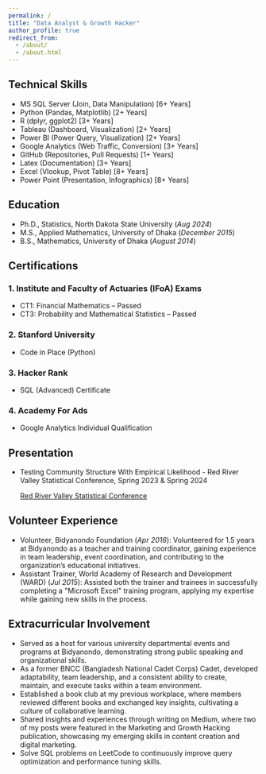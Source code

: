 ```yaml
---
permalink: /
title: "Data Analyst & Growth Hacker"
author_profile: true
redirect_from: 
  - /about/
  - /about.html
---
```

## Technical Skills
- MS SQL Server (Join, Data Manipulation) [6+ Years]
- Python (Pandas, Matplotlib) [2+ Years]
- R (dplyr, ggplot2) [3+ Years]
- Tableau (Dashboard, Visualization) [2+ Years]
- Power BI (Power Query, Visualization) [2+ Years]
- Google Analytics (Web Traffic, Conversion) [3+ Years]
- GitHub (Repositories, Pull Requests) [1+ Years]
- Latex (Documentation) [3+ Years]
- Excel (Vlookup, Pivot Table) [8+ Years]
- Power Point (Presentation, Infographics) [8+ Years]

## Education
- Ph.D., Statistics,          North Dakota State University (_Aug 2024_)								       		
- M.S., Applied Mathematics,	 University of Dhaka (_December 2015_)	 			        		
- B.S., Mathematics,          University of Dhaka (_August 2014_)

## Certifications
### 1. Institute and Faculty of Actuaries (IFoA) Exams
- CT1: Financial Mathematics – Passed
- CT3: Probability and Mathematical Statistics – Passed

### 2. Stanford University
- Code in Place (Python)
  
### 3. Hacker Rank
- SQL (Advanced) Certificate

### 4. Academy For Ads
- Google Analytics Individual Qualification

## Presentation
- Testing Community Structure With Empirical Likelihood - Red River Valley Statistical Conference, Spring 2023 & Spring 2024

  [Red River Valley Statistical Conference](https://www.ndsu.edu/statistics/red_river_valley_statistical_conference/)

## Volunteer Experience
- Volunteer, Bidyanondo Foundation (_Apr 2016_): Volunteered for 1.5 years at Bidyanondo as a teacher and training coordinator, gaining experience in team leadership,
event coordination, and contributing to the organization’s educational initiatives. 
- Assistant Trainer, World Academy of Research and Development (WARD) (_Jul 2015_): Assisted both the trainer and trainees in successfully completing a "Microsoft Excel" training program, applying my
expertise while gaining new skills in the process.

## Extracurricular Involvement
- Served as a host for various university departmental events and programs at Bidyanondo, demonstrating strong public
speaking and organizational skills.
- As a former BNCC (Bangladesh National Cadet Corps) Cadet, developed adaptability, team leadership, and a consistent
ability to create, maintain, and execute tasks within a team environment.
- Established a book club at my previous workplace, where members reviewed different books and exchanged key insights,
cultivating a culture of collaborative learning.
- Shared insights and experiences through writing on Medium, where two of my posts were featured in the Marketing and
Growth Hacking publication, showcasing my emerging skills in content creation and digital marketing.
- Solve SQL problems on LeetCode to continuously improve query optimization and performance tuning skills.
